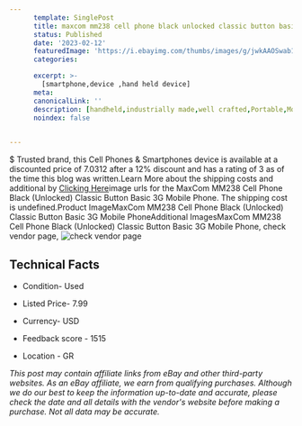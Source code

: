 ```yaml
---
      template: SinglePost
      title: maxcom mm238 cell phone black unlocked classic button basic 3g mobile phone
      status: Published
      date: '2023-02-12'
      featuredImage: 'https://i.ebayimg.com/thumbs/images/g/jwkAAOSwab1jpniA/s-l225.jpg'
      categories: 

      excerpt: >-
        [smartphone,device ,hand held device]
      meta:
      canonicalLink: ''
      description: [handheld,industrially made,well crafted,Portable,Mobile,Compact,Convenient,Lightweight,Maneuverable,Man-portable,Miniature,Carriable,Hand-held,Light,Holdable,Transportable,Mobile device,Pocket-sized,On-the-go,Wireless,Cordless,Compact size,Convenient size, smartphone,device ,hand held device]
      noindex: false

        
---
```

$
    Trusted brand, this Cell Phones & Smartphones device is available at a discounted price of 7.0312 after a 12% discount and has a rating of 3 as of the time this blog was written.Learn More about the shipping costs and additional by [Clicking Here](https://www.ebay.com/itm/225315037675?hash=item3475d2a1eb%3Ag%3AjwkAAOSwab1jpniA&mkevt=1&mkcid=1&mkrid=711-53200-19255-0&campid=%253CePNCampaignId%253E&customid=%253CreferenceId%253E&toolid=10049)image urls for the MaxCom MM238 Cell Phone Black (Unlocked) Classic Button Basic 3G Mobile Phone. The shipping cost is undefined.Product ImageMaxCom MM238 Cell Phone Black (Unlocked) Classic Button Basic 3G Mobile PhoneAdditional ImagesMaxCom MM238 Cell Phone Black (Unlocked) Classic Button Basic 3G Mobile Phone, check vendor page, ![check vendor page](https://origin-galleryplus.ebayimg.com/ws/web/225315037675_2_0_1/225x225.jpg,https://origin-galleryplus.ebayimg.com/ws/web/225315037675_3_0_1/225x225.jpg,https://origin-galleryplus.ebayimg.com/ws/web/225315037675_4_0_1/225x225.jpg,https://origin-galleryplus.ebayimg.com/ws/web/225315037675_5_0_1/225x225.jpg,https://origin-galleryplus.ebayimg.com/ws/web/225315037675_6_0_1/225x225.jpg,https://origin-galleryplus.ebayimg.com/ws/web/225315037675_7_0_1/225x225.jpg,https://origin-galleryplus.ebayimg.com/ws/web/225315037675_8_0_1/225x225.jpg,https://origin-galleryplus.ebayimg.com/ws/web/225315037675_9_0_1/225x225.jpg,https://origin-galleryplus.ebayimg.com/ws/web/225315037675_10_0_1/225x225.jpg,https://origin-galleryplus.ebayimg.com/ws/web/225315037675_11_0_1/225x225.jpg,https://origin-galleryplus.ebayimg.com/ws/web/225315037675_12_0_1/225x225.jpg,https://origin-galleryplus.ebayimg.com/ws/web/225315037675_13_0_1/225x225.jpg)
    
    

 ## Technical Facts 



     
      

 - Condition- Used 


      

 - Listed Price- 7.99 


      

 - Currency- USD 


      

 - Feedback score - 1515 


      

 - Location - GR 


      
      

 *_This post may contain affiliate links from eBay and other third-party websites. As an eBay affiliate, we earn from qualifying purchases. Although we do our best to keep the information up-to-date and accurate, please check the date and all details with the vendor's website before making a purchase. Not all data may be accurate._*



    
    
    
    
    